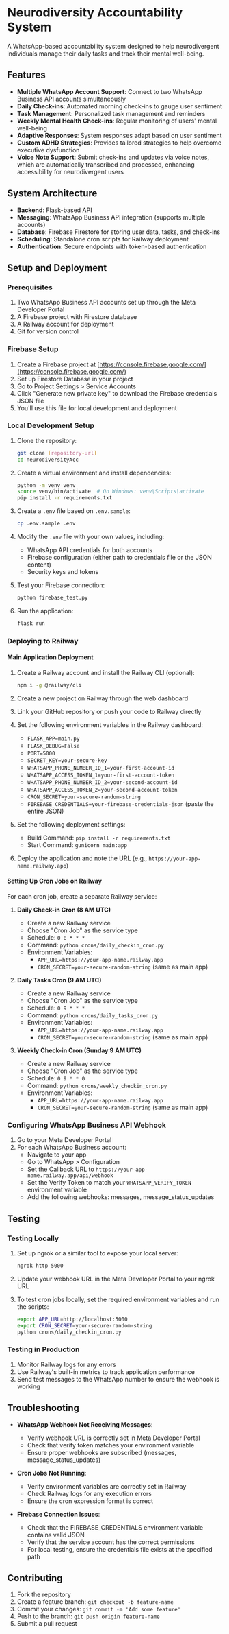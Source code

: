 # Neurodiversity Accountability System

A WhatsApp-based accountability system designed to help neurodivergent individuals manage their daily tasks and track their mental well-being.

## Features

- **Multiple WhatsApp Account Support**: Connect to two WhatsApp Business API accounts simultaneously
- **Daily Check-ins**: Automated morning check-ins to gauge user sentiment
- **Task Management**: Personalized task management and reminders
- **Weekly Mental Health Check-ins**: Regular monitoring of users' mental well-being
- **Adaptive Responses**: System responses adapt based on user sentiment
- **Custom ADHD Strategies**: Provides tailored strategies to help overcome executive dysfunction
- **Voice Note Support**: Submit check-ins and updates via voice notes, which are automatically transcribed and processed, enhancing accessibility for neurodivergent users

## System Architecture

- **Backend**: Flask-based API
- **Messaging**: WhatsApp Business API integration (supports multiple accounts)
- **Database**: Firebase Firestore for storing user data, tasks, and check-ins
- **Scheduling**: Standalone cron scripts for Railway deployment
- **Authentication**: Secure endpoints with token-based authentication

## Setup and Deployment

### Prerequisites

1. Two WhatsApp Business API accounts set up through the Meta Developer Portal
2. A Firebase project with Firestore database
3. A Railway account for deployment
4. Git for version control

### Firebase Setup

1. Create a Firebase project at [https://console.firebase.google.com/](https://console.firebase.google.com/)
2. Set up Firestore Database in your project
3. Go to Project Settings > Service Accounts
4. Click "Generate new private key" to download the Firebase credentials JSON file
5. You'll use this file for local development and deployment

### Local Development Setup

1. Clone the repository:
   ```bash
   git clone [repository-url]
   cd neurodiversityAcc
   ```

2. Create a virtual environment and install dependencies:
   ```bash
   python -m venv venv
   source venv/bin/activate  # On Windows: venv\Scripts\activate
   pip install -r requirements.txt
   ```

3. Create a `.env` file based on `.env.sample`:
   ```bash
   cp .env.sample .env
   ```

4. Modify the `.env` file with your own values, including:
   - WhatsApp API credentials for both accounts
   - Firebase configuration (either path to credentials file or the JSON content)
   - Security keys and tokens

5. Test your Firebase connection:
   ```bash
   python firebase_test.py
   ```

6. Run the application:
   ```bash
   flask run
   ```

### Deploying to Railway

#### Main Application Deployment

1. Create a Railway account and install the Railway CLI (optional):
   ```bash
   npm i -g @railway/cli
   ```

2. Create a new project on Railway through the web dashboard

3. Link your GitHub repository or push your code to Railway directly

4. Set the following environment variables in the Railway dashboard:
   - `FLASK_APP=main.py`
   - `FLASK_DEBUG=False`
   - `PORT=5000`
   - `SECRET_KEY=your-secure-key`
   - `WHATSAPP_PHONE_NUMBER_ID_1=your-first-account-id`
   - `WHATSAPP_ACCESS_TOKEN_1=your-first-account-token`
   - `WHATSAPP_PHONE_NUMBER_ID_2=your-second-account-id`
   - `WHATSAPP_ACCESS_TOKEN_2=your-second-account-token`
   - `CRON_SECRET=your-secure-random-string`
   - `FIREBASE_CREDENTIALS=your-firebase-credentials-json` (paste the entire JSON)

5. Set the following deployment settings:
   - Build Command: `pip install -r requirements.txt`
   - Start Command: `gunicorn main:app`

6. Deploy the application and note the URL (e.g., `https://your-app-name.railway.app`)

#### Setting Up Cron Jobs on Railway

For each cron job, create a separate Railway service:

1. **Daily Check-in Cron (8 AM UTC)**
   - Create a new Railway service
   - Choose "Cron Job" as the service type
   - Schedule: `0 8 * * *`
   - Command: `python crons/daily_checkin_cron.py`
   - Environment Variables:
     - `APP_URL=https://your-app-name.railway.app`
     - `CRON_SECRET=your-secure-random-string` (same as main app)

2. **Daily Tasks Cron (9 AM UTC)**
   - Create a new Railway service
   - Choose "Cron Job" as the service type
   - Schedule: `0 9 * * *`
   - Command: `python crons/daily_tasks_cron.py`
   - Environment Variables:
     - `APP_URL=https://your-app-name.railway.app`
     - `CRON_SECRET=your-secure-random-string` (same as main app)

3. **Weekly Check-in Cron (Sunday 9 AM UTC)**
   - Create a new Railway service
   - Choose "Cron Job" as the service type
   - Schedule: `0 9 * * 0`
   - Command: `python crons/weekly_checkin_cron.py`
   - Environment Variables:
     - `APP_URL=https://your-app-name.railway.app`
     - `CRON_SECRET=your-secure-random-string` (same as main app)

### Configuring WhatsApp Business API Webhook

1. Go to your Meta Developer Portal
2. For each WhatsApp Business account:
   - Navigate to your app
   - Go to WhatsApp > Configuration
   - Set the Callback URL to `https://your-app-name.railway.app/api/webhook`
   - Set the Verify Token to match your `WHATSAPP_VERIFY_TOKEN` environment variable
   - Add the following webhooks: messages, message_status_updates

## Testing

### Testing Locally

1. Set up ngrok or a similar tool to expose your local server:
   ```bash
   ngrok http 5000
   ```

2. Update your webhook URL in the Meta Developer Portal to your ngrok URL

3. To test cron jobs locally, set the required environment variables and run the scripts:
   ```bash
   export APP_URL=http://localhost:5000
   export CRON_SECRET=your-secure-random-string
   python crons/daily_checkin_cron.py
   ```

### Testing in Production

1. Monitor Railway logs for any errors
2. Use Railway's built-in metrics to track application performance
3. Send test messages to the WhatsApp number to ensure the webhook is working

## Troubleshooting

- **WhatsApp Webhook Not Receiving Messages**:
  - Verify webhook URL is correctly set in Meta Developer Portal
  - Check that verify token matches your environment variable
  - Ensure proper webhooks are subscribed (messages, message_status_updates)

- **Cron Jobs Not Running**:
  - Verify environment variables are correctly set in Railway
  - Check Railway logs for any execution errors
  - Ensure the cron expression format is correct

- **Firebase Connection Issues**:
  - Check that the FIREBASE_CREDENTIALS environment variable contains valid JSON
  - Verify that the service account has the correct permissions
  - For local testing, ensure the credentials file exists at the specified path

## Contributing

1. Fork the repository
2. Create a feature branch: `git checkout -b feature-name`
3. Commit your changes: `git commit -m 'Add some feature'`
4. Push to the branch: `git push origin feature-name`
5. Submit a pull request 